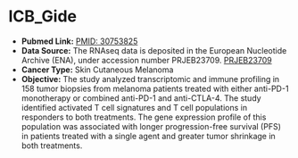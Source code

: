 # ICB_Gide

- **Pubmed Link:** [PMID: 30753825](https://pubmed.ncbi.nlm.nih.gov/30753825/)  
- **Data Source:** The RNAseq data is deposited in the European Nucleotide Archive (ENA), under accession number PRJEB23709. [PRJEB23709](https://www.ebi.ac.uk/ena/browser/view/PRJEB23709?show=reads)  
- **Cancer Type:** Skin Cutaneous Melanoma  
- **Objective:** The study analyzed transcriptomic and immune profiling in 158 tumor biopsies from melanoma patients treated with either anti-PD-1 monotherapy or combined anti-PD-1 and anti-CTLA-4. The study identified activated T cell signatures and T cell populations in responders to both treatments. The gene expression profile of this population was associated with longer progression-free survival (PFS) in patients treated with a single agent and greater tumor shrinkage in both treatments.


